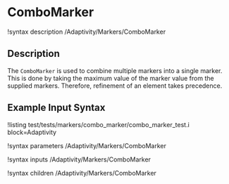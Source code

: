 
# ComboMarker

!syntax description /Adaptivity/Markers/ComboMarker

## Description

The `ComboMarker` is used to combine multiple markers into a single marker. This is done by
taking the maximum value of the marker value from the supplied markers. Therefore, refinement
of an element takes precedence.

## Example Input Syntax

!listing test/tests/markers/combo_marker/combo_marker_test.i block=Adaptivity

!syntax parameters /Adaptivity/Markers/ComboMarker

!syntax inputs /Adaptivity/Markers/ComboMarker

!syntax children /Adaptivity/Markers/ComboMarker
